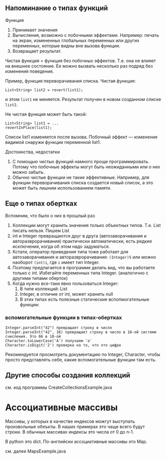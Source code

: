 ## Напоминание о типах функций

Функция
1. Принимает значения
2. Вычисления, возможно с побочными эффектами. Например: печать на экран,
измененных глобальных переменных или других переменных, которые видны
вне вызова функции.
3. Возвращает результат.

Чистая функция = функция без побочных эффектов. Т.е. она не влияет
на внешнее состояние. Ее можно вызвать несколько раз подряд без
изменения поведения.

Пример, функция переворачивания списка. Чистая функция:
```
List<String> list2 = revert(list1);
```
и этом `list1` не меняется. Результат получен в новом созданном
списке `list2`.

Не чистая функция может быть такой:

```
List<String> list1 = ...
revertInPlace(list1);
```
Список list1 изменяется после вызова. Побочный эффект — изменение
видимой снаружи функции переменной list1.

Достоинства, недостатки
1. С помощью чистых функций намного проще программировать. Потому
что побочные эффекты могут быть неожиданными или о них можно забыть.
1. Обычно чистые функции не такие эффективные. Например, для
функции переворачивания списка создается новый список, а это
может быть лишним использованием памяти.

## Еще о типах обертках

Вспомним, что было о них в прошлый раз

1. Коллекции могут хранить значения только объектных типов. Т.е. List<int> писать нельзя.
Пишем List<Integer>
2. int и Integer превращаются друг в друга (автозаворачивания и авторазврорачивания)
практически автоматически, есть редкие исключения, когда об этом надо задуматься.
3. Кстати, оператор приведения типа тоже работает для автозаворачивания и авторазврорачивания:
`(Integer)5` или можно наоборот `(int)i`, где `i` имеет тип Integer.
4. Поэтому предлагается в программе делать вид, что вы работаете только с int. Избегайте
переменных типа Integer. (аналогично с другими типами оберток)
5. Когда нужно все-таки явно пользоваться Integer:
    1. В типе коллекций: List<Integer>
    2. Integer, в отличие от int, может хранить null
    3. В этих типах есть полезные статические вспопмогательные функции:
    
    
### вспомогательные функции в типах-обертках

```
Integer.parseInt("42") превращает строку в число 
Integer.parseInt("42", 16) превращает строку в число в 16-ой системе счисления. Это 66 в 10-ой
Character.toLowerCase('A') получаем 'a'
Character.isDigit('2') проверка на то, что это цифра
```

Рекомендуется просмотреть документацию по Integer, Character, чтобы просто представлять
себе, какие вспомогательные функции там есть.

## Другие способы создания коллекций

см. код программы CreateCollectionsExample.java

# Ассоциативные массивы

Массивы, у которых в качестве индексов можгут выступать произвольные
обеъкты. В наших примерах это чаще всего будут строки.
В обычных массивах индексы это числа от 0 до n-1.

В python это dict.
По-английски ассоциативные массивы это Map.

см. далее MapsExample.java
